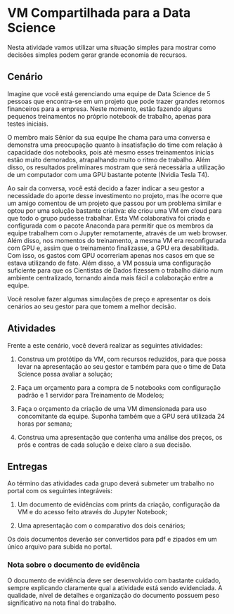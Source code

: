 # VM Compartilhada para a Data Science

Nesta atividade vamos utilizar uma situação simples para mostrar como decisões simples podem gerar grande economia de recursos.

## Cenário

Imagine que você está gerenciando uma equipe de Data Science de 5 pessoas que encontra-se em um projeto que pode trazer grandes retornos financeiros para a empresa. Neste momento, estão fazendo alguns pequenos treinamentos no próprio notebook de trabalho, apenas para testes iniciais.

O membro mais Sênior da sua equipe lhe chama para uma conversa e demonstra uma preocupação quanto à insatisfação do time com relação à capacidade dos notebooks, pois até mesmo esses treinamentos inicias estão muito demorados, atrapalhando muito o ritmo de trabalho. Além disso, os resultados preliminares mostram que será necessária a utilização de um computador com uma GPU bastante potente (Nvidia Tesla T4).

Ao sair da conversa, você está decido a fazer indicar a seu gestor a necessidade do aporte desse investimento no projeto, mas lhe ocorre que um amigo comentou de um projeto que passou por um problema similar e optou por uma solução bastante criativa: ele criou uma VM em cloud para que todo o grupo pudesse trabalhar. Esta VM colaborativa foi criada e configurada com o pacote Anaconda para permitir que os membros da equipe trabalhem com o Jupyter remotamente, através de um web browser. Além disso, nos momentos do treinamento, a mesma VM era reconfigurada com GPU e, assim que o treinamento finalizasse, a GPU era desabilitada. Com isso, os gastos com GPU ocorreriam apenas nos casos em que se estava utilizando de fato. Além disso, a VM possuía uma configuração suficiente para que os Cientistas de Dados fizessem o trabalho diário num ambiente centralizado, tornando ainda mais fácil a colaboração entre a equipe.

Você resolve fazer algumas simulações de preço e apresentar os dois cenários ao seu gestor para que tomem a melhor decisão.

## Atividades

Frente a este cenário, você deverá realizar as seguintes atividades:

1. Construa um protótipo da VM, com recursos reduzidos, para que possa levar na apresentação ao seu gestor e também para que o time de Data Science possa avaliar a solução;
 
2. Faça um orçamento para a compra de 5 notebooks com configuração padrão e 1 servidor para Treinamento de Modelos;
   
3. Faça o orçamento da criação de uma VM dimensionada para uso concomitante da equipe. Suponha também que a GPU será utilizada 24 horas por semana;
   
4. Construa uma apresentação que contenha uma análise dos preços, os prós e contras de cada solução e deixe claro a sua decisão.

## Entregas

Ao término das atividades cada grupo deverá submeter um trabalho no portal com os seguintes integráveis:
1. Um documento de evidências com prints da criação, configuração da VM e do acesso feito através do Jupyter Notebook;
   
2. Uma apresentação com o comparativo dos dois cenários;

Os dois documentos deverão ser convertidos para pdf e zipados em um único arquivo para subida no portal.

### Nota sobre o documento de evidência

O documento de evidência deve ser desenvolvido com bastante cuidado, sempre explicando claramente qual a atividade está sendo evidenciada. A qualidade, nível de detalhes e organização do documento possuem peso significativo na nota final do trabalho.